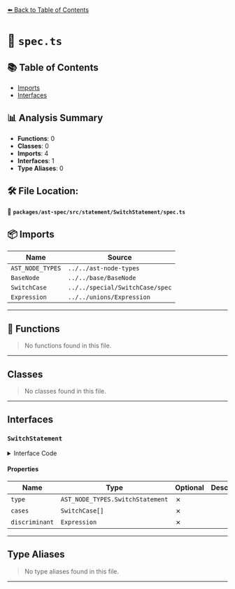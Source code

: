 [⬅️ Back to Table of Contents](../../../../../index.md)

# 📄 `spec.ts`

## 📚 Table of Contents

- [Imports](#imports)
- [Interfaces](#interfaces)

## 📊 Analysis Summary

- **Functions**: 0
- **Classes**: 0
- **Imports**: 4
- **Interfaces**: 1
- **Type Aliases**: 0

## 🛠️ File Location:
📂 **`packages/ast-spec/src/statement/SwitchStatement/spec.ts`**

## 📦 Imports

| Name | Source |
|------|--------|
| `AST_NODE_TYPES` | `../../ast-node-types` |
| `BaseNode` | `../../base/BaseNode` |
| `SwitchCase` | `../../special/SwitchCase/spec` |
| `Expression` | `../../unions/Expression` |


---

## 🔧 Functions

> No functions found in this file.


---

## Classes

> No classes found in this file.


---

## Interfaces

### `SwitchStatement`

<details><summary>Interface Code</summary>

```ts
export interface SwitchStatement extends BaseNode {
  type: AST_NODE_TYPES.SwitchStatement;
  cases: SwitchCase[];
  discriminant: Expression;
}
```
</details>

#### Properties

| Name | Type | Optional | Description |
|------|------|----------|-------------|
| `type` | `AST_NODE_TYPES.SwitchStatement` | ✗ |  |
| `cases` | `SwitchCase[]` | ✗ |  |
| `discriminant` | `Expression` | ✗ |  |


---

## Type Aliases

> No type aliases found in this file.


---